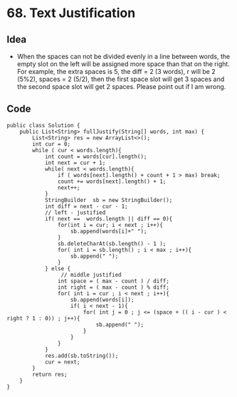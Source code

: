 # 68. Text Justification

## Idea 
* When the spaces can not be divided evenly in a line between words, the empty slot on the left will be assigned more space than that on the right. For example, the extra spaces is 5, the diff = 2 (3 words), r will be 2 (5%2), spaces = 2 (5/2), then the first space slot will get 3 spaces and the second space slot will get 2 spaces. Please point out if I am wrong.




## Code

```
public class Solution {
    public List<String> fullJustify(String[] words, int max) {
        List<String> res = new ArrayList<>();
        int cur = 0;
        while ( cur < words.length){
            int count = words[cur].length();
            int next = cur + 1;
            while( next < words.length){
                if ( words[next].length() + count + 1 > max) break;
                count += words[next].length() + 1;
                next++;
            }
            StringBuilder  sb = new StringBuilder();
            int diff = next - cur - 1;
            // left - justified 
            if( next ==  words.length || diff == 0){
                for(int i = cur; i < next ; i++){
                    sb.append(words[i]+" ");
                }
                sb.deleteCharAt(sb.length() - 1 );
                for( int i = sb.length() ; i < max ; i++){
                    sb.append(" ");
                }
            } else {
                 // middle justified
                int space = ( max - count ) / diff;
                int right = ( max - count ) % diff;
                for( int i = cur ; i < next ; i++){
                    sb.append(words[i]);
                    if( i < next - 1){
                        for( int j = 0 ; j <= (space + (( i - cur ) < right ? 1 : 0)) ; j++){
                            sb.append(" ");
                        } 
                    }
                }
            }
            res.add(sb.toString());
            cur = next;
        }
        return res;
    }
}
```
